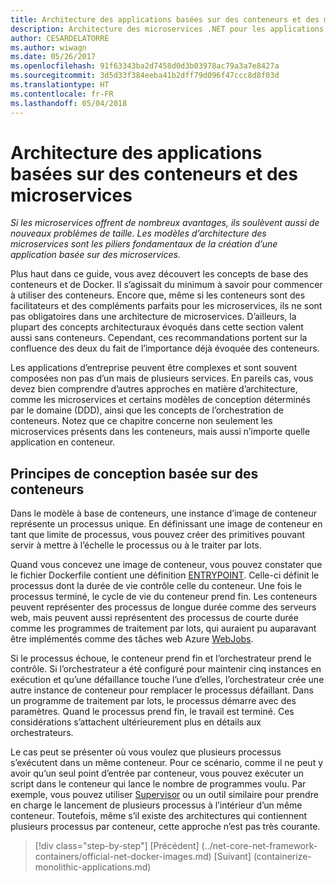 ```yaml
---
title: Architecture des applications basées sur des conteneurs et des microservices
description: Architecture des microservices .NET pour les applications .NET en conteneur | Architecture des applications basées sur des conteneurs et des microservices
author: CESARDELATORRE
ms.author: wiwagn
ms.date: 05/26/2017
ms.openlocfilehash: 91f63343ba2d7458d0d3b03978ac79a3a7e8427a
ms.sourcegitcommit: 3d5d33f384eeba41b2dff79d096f47ccc8d8f03d
ms.translationtype: HT
ms.contentlocale: fr-FR
ms.lasthandoff: 05/04/2018
---
```

# <a name="architecting-container--and-microservice-based-applications"></a>Architecture des applications basées sur des conteneurs et des microservices

*Si les microservices offrent de nombreux avantages, ils soulèvent aussi de nouveaux problèmes de taille. Les modèles d’architecture des microservices sont les piliers fondamentaux de la création d’une application basée sur des microservices.*

Plus haut dans ce guide, vous avez découvert les concepts de base des conteneurs et de Docker. Il s’agissait du minimum à savoir pour commencer à utiliser des conteneurs. Encore que, même si les conteneurs sont des facilitateurs et des compléments parfaits pour les microservices, ils ne sont pas obligatoires dans une architecture de microservices. D’ailleurs, la plupart des concepts architecturaux évoqués dans cette section valent aussi sans conteneurs. Cependant, ces recommandations portent sur la confluence des deux du fait de l’importance déjà évoquée des conteneurs.

Les applications d’entreprise peuvent être complexes et sont souvent composées non pas d’un mais de plusieurs services. En pareils cas, vous devez bien comprendre d’autres approches en matière d’architecture, comme les microservices et certains modèles de conception déterminés par le domaine (DDD), ainsi que les concepts de l’orchestration de conteneurs. Notez que ce chapitre concerne non seulement les microservices présents dans les conteneurs, mais aussi n’importe quelle application en conteneur.

## <a name="container-design-principles"></a>Principes de conception basée sur des conteneurs

Dans le modèle à base de conteneurs, une instance d’image de conteneur représente un processus unique. En définissant une image de conteneur en tant que limite de processus, vous pouvez créer des primitives pouvant servir à mettre à l’échelle le processus ou à le traiter par lots.

Quand vous concevez une image de conteneur, vous pouvez constater que le fichier Dockerfile contient une définition [ENTRYPOINT](https://docs.docker.com/engine/reference/builder/). Celle-ci définit le processus dont la durée de vie contrôle celle du conteneur. Une fois le processus terminé, le cycle de vie du conteneur prend fin. Les conteneurs peuvent représenter des processus de longue durée comme des serveurs web, mais peuvent aussi représentent des processus de courte durée comme les programmes de traitement par lots, qui auraient pu auparavant être implémentés comme des tâches web Azure [WebJobs](https://docs.microsoft.com/azure/app-service-web/websites-webjobs-resources).

Si le processus échoue, le conteneur prend fin et l’orchestrateur prend le contrôle. Si l’orchestrateur a été configuré pour maintenir cinq instances en exécution et qu’une défaillance touche l’une d’elles, l’orchestrateur crée une autre instance de conteneur pour remplacer le processus défaillant. Dans un programme de traitement par lots, le processus démarre avec des paramètres. Quand le processus prend fin, le travail est terminé. Ces considérations s’attachent ultérieurement plus en détails aux orchestrateurs.

Le cas peut se présenter où vous voulez que plusieurs processus s’exécutent dans un même conteneur. Pour ce scénario, comme il ne peut y avoir qu’un seul point d’entrée par conteneur, vous pouvez exécuter un script dans le conteneur qui lance le nombre de programmes voulu. Par exemple, vous pouvez utiliser [Supervisor](http://supervisord.org/) ou un outil similaire pour prendre en charge le lancement de plusieurs processus à l’intérieur d’un même conteneur. Toutefois, même s’il existe des architectures qui contiennent plusieurs processus par conteneur, cette approche n’est pas très courante.


>[!div class="step-by-step"]
[Précédent] (../net-core-net-framework-containers/official-net-docker-images.md) [Suivant] (containerize-monolithic-applications.md)
